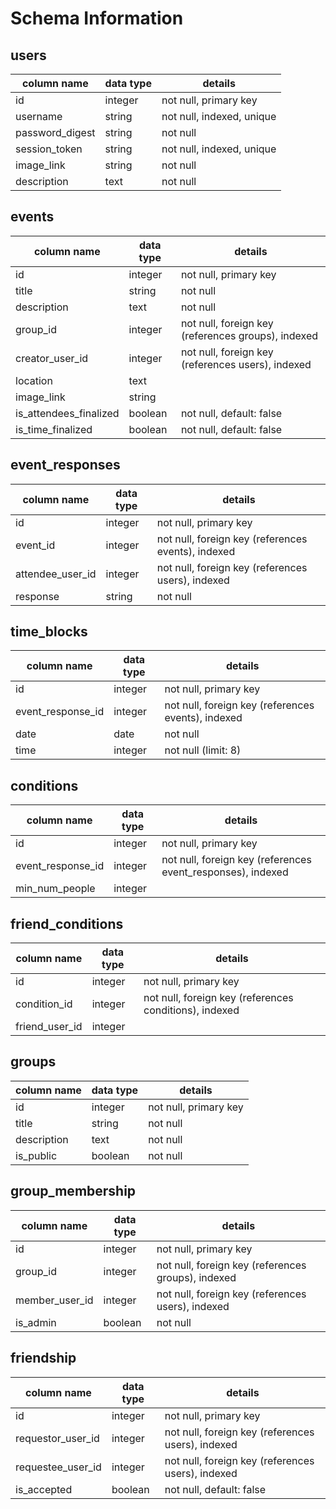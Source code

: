 # Schema Information

## users
column name      | data type | details
-----------------|-----------|-----------------------
id               | integer   | not null, primary key
username         | string    | not null, indexed, unique
password_digest  | string    | not null
session_token    | string    | not null, indexed, unique
image_link       | string    | not null
description      | text     | not null

## events
column name             | data type | details
------------------------|-----------|-----------------------
id                      | integer   | not null, primary key
title                   | string    | not null
description             | text      | not null
group_id                | integer   | not null, foreign key (references groups), indexed
creator_user_id         | integer   | not null, foreign key (references users), indexed
location                | text      |
image_link              | string    |
is_attendees_finalized  | boolean   | not null, default: false
is_time_finalized       | boolean   | not null, default: false

## event_responses
column name          | data type | details
---------------------|-----------|-----------------------
id                   | integer   | not null, primary key
event_id             | integer   | not null, foreign key (references events), indexed
attendee_user_id     | integer   | not null, foreign key (references users), indexed
response             | string    | not null

## time_blocks
column name          | data type | details
---------------------|-----------|-----------------------
id                   | integer   | not null, primary key
event_response_id    | integer   | not null, foreign key (references events), indexed
date                 | date      | not null
time                 | integer   | not null (limit: 8)


## conditions
column name          | data type | details
---------------------|-----------|-----------------------
id                   | integer   | not null, primary key
event_response_id    | integer   | not null, foreign key (references event_responses), indexed
min_num_people       | integer   |

## friend_conditions
column name          | data type | details
---------------------|-----------|-----------------------
id                   | integer   | not null, primary key
condition_id         | integer   | not null, foreign key (references conditions), indexed
friend_user_id       | integer   |

## groups
column name          | data type | details
---------------------|-----------|-----------------------
id                   | integer   | not null, primary key
title                | string    | not null
description          | text      | not null
is_public            | boolean   | not null

## group_membership
column name          | data type | details
---------------------|-----------|-----------------------
id                   | integer   | not null, primary key
group_id             | integer   | not null, foreign key (references groups), indexed
member_user_id       | integer   | not null, foreign key (references users), indexed
is_admin             | boolean   | not null

## friendship
column name          | data type | details
---------------------|-----------|-----------------------
id                   | integer   | not null, primary key
requestor_user_id    | integer   | not null, foreign key (references users), indexed
requestee_user_id    | integer   | not null, foreign key (references users), indexed
is_accepted          | boolean   | not null, default: false
